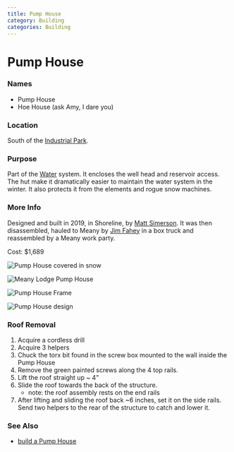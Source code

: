 ```yaml
---
title: Pump House
category: Building
categories: Building
---
```

# Pump House
### Names
- Pump House
- Hoe House (ask Amy, I dare you)

### Location
South of the [Industrial Park](Industrial-Park).

### Purpose

Part of the [Water](Water) system. It encloses the well head and reservoir access. The hut make it dramatically easier to maintain the water system in the winter. It also protects it from the elements and rogue snow machines.

### More Info

Designed and built in 2019, in Shoreline, by [Matt Simerson](/Person/Matt-Simerson). It was then disassembled, hauled to Meany by [Jim Fahey](/Person/Jim-Fahey) in a box truck and reassembled by a Meany work party.

Cost: $1,689

![Pump House covered in snow](img/2020-Pump-House.jpeg)

![Meany Lodge Pump House](img/2019-Pump-House.jpeg)

![Pump House Frame](img/2019-Pump-House-frame.jpeg)

![Pump House design](img/2019-Pump-House-design.png)

### Roof Removal

1. Acquire a cordless drill
2. Acquire 3 helpers
3. Chuck the torx bit found in the screw box mounted to the wall inside the Pump House
4. Remove the green painted screws along the 4 top rails.
5. Lift the roof straight up ~ 4"
6. Slide the roof towards the back of the structure.
    * note: the roof assembly rests on the end rails
7. After lifting and sliding the roof back ~6 inches, set it on the side rails. Send two helpers to the rear of the structure to catch and lower it.

### See Also
- [build a Pump House](https://github.com/MeanyLodge/Committee/issues/1)